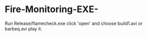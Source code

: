 # Fire-Monitoring-EXE-
Run Release/flamecheck.exe 
click 'open' and choose build1.avi or barbeq.avi
play it.
